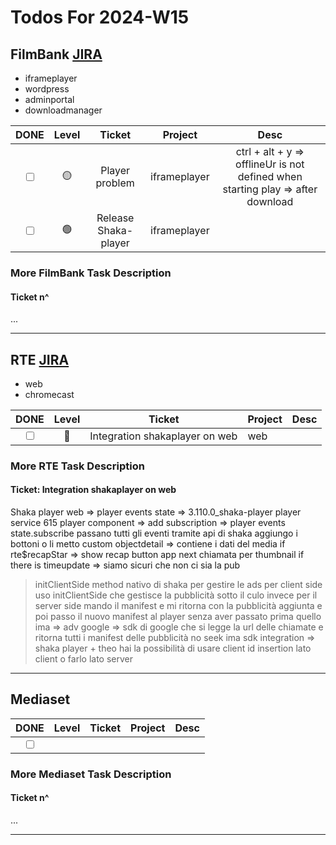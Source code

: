 # Todos For 2024-W15

## FilmBank [JIRA](https://fincons.atlassian.net/jira/software/projects/DDS/boards/9/timeline)

- iframeplayer
- wordpress
- adminportal
- downloadmanager

|                     DONE                      | Level |        Ticket        | Project      |                                      Desc                                       |
| :-------------------------------------------: | :---: | :------------------: | ------------ | :-----------------------------------------------------------------------------: |
| <input type="checkbox" unchecked id="b5a2b9"> |  🟡   |    Player problem    | iframeplayer | ctrl + alt + y => offlineUr is not defined when starting play => after download |
| <input type="checkbox" unchecked id="270cde"> |  🟢   | Release Shaka-player | iframeplayer |                                                                                 |

### More FilmBank Task Description

#### Ticket n^

...

---

## RTE [JIRA](https://ott-jira.finconsgroup.com/secure/RapidBoard.jspa?rapidView=1&projectKey=RTEBB&view=planning.nodetail&quickFilter=1)

- web
- chromecast

|                     DONE                      | Level |             Ticket             | Project | Desc |
| :-------------------------------------------: | :---: | :----------------------------: | ------- | :--: |
| <input type="checkbox" unchecked id="64f445"> |  🔴   | Integration shakaplayer on web | web     |      |

### More RTE Task Description

#### Ticket: Integration shakaplayer on web

Shaka player web => player events state =>
3.110.0_shaka-player
player service 615
player component => add subscription => player events state.subscribe passano tutti gli eventi
tramite api di shaka aggiungo i bottoni o li metto custom
objectdetail => contiene i dati del media
if rte$recapStar => show recap button
app next chiamata per thumbnail 
if there is timeupdate => siamo sicuri che non ci sia la pub 

 > initClientSide method nativo di shaka per gestire le ads
 > per client side uso initClientSide che gestisce la pubblicità sotto il culo invece per il server side mando il manifest e mi ritorna con la pubblicità aggiunta e poi passo il nuovo manifest al player senza aver passato prima quello 
> ima => adv google => sdk di google che si legge la url delle chiamate  e ritorna tutti i manifest delle pubblicità no seek
> ima sdk integration => shaka player + theo hai la possibilità di usare client id insertion lato client o farlo lato server 
> 

---

## Mediaset

|                     DONE                      | Level | Ticket | Project | Desc |
| :-------------------------------------------: | :---: | :----: | ------- | :--: |
| <input type="checkbox" unchecked id="64f445"> |       |  []()  |         |      |

### More Mediaset Task Description

#### Ticket n^

...

---
